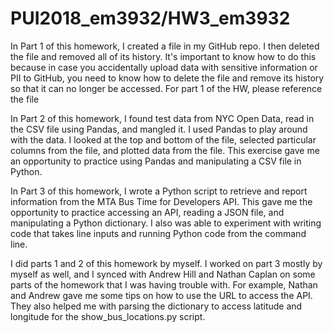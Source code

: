 # PUI2018_em3932/HW3_em3932

In Part 1 of this homework, I created a file in my GitHub repo. I then deleted the file and removed all of its history. It's important to know how to do this because in case you accidentally upload data with sensitive information or PII to GitHub, you need to know how to delete the file and remove its history so that it can no longer be accessed. For part 1 of the HW, please reference the file 

In Part 2 of this homework, I found test data from NYC Open Data, read in the CSV file using Pandas, and mangled it. I used Pandas to play around with the data. I looked at the top and bottom of the file, selected particular columns from the file, and plotted data from the file. This exercise gave me an opportunity to practice using Pandas and manipulating a CSV file in Python. 

In Part 3 of this homework, I wrote a Python script to retrieve and report information from the MTA Bus Time for Developers API. This gave me the opportunity to practice accessing an API, reading a JSON file, and manipulating a Python dictionary. I also was able to experiment with writing code that takes line inputs and running Python code from the command line.

I did parts 1 and 2 of this homework by myself. I worked on part 3 mostly by myself as well, and I synced with Andrew Hill and Nathan Caplan on some parts of the homework that I was having trouble with. For example, Nathan and Andrew gave me some tips on how to use the URL to access the API. They also helped me with parsing the dictionary to access latitude and longitude for the show_bus_locations.py script. 
